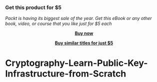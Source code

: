 
### Get this product for $5

<i>Packt is having its biggest sale of the year. Get this eBook or any other book, video, or course that you like just for $5 each</i>


<b><p align='center'>[Buy now](https://packt.link/9781800565463)</p></b>


<b><p align='center'>[Buy similar titles for just $5](https://subscription.packtpub.com/search)</p></b>


# Cryptography-Learn-Public-Key-Infrastructure-from-Scratch